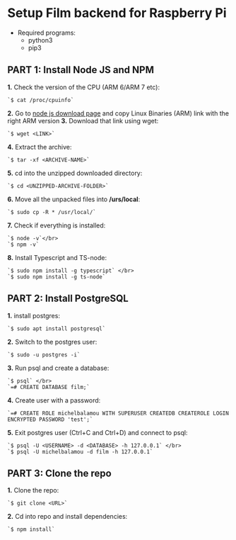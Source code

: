 # Setup Film backend for Raspberry Pi

- Required programs:
    * python3 
    * pip3

## PART 1: Install Node JS and NPM

**1.** Check the version of the CPU (ARM 6/ARM 7 etc):

    `$ cat /proc/cpuinfo`

**2.** Go to [node js download page](https://nodejs.org/en/download/) and copy Linux Binaries (ARM) link with the right ARM version
**3.** Download that link using wget:

    `$ wget <LINK>`

**4.** Extract the archive:

    `$ tar -xf <ARCHIVE-NAME>`

**5.** cd into the unzipped downloaded directory:

    `$ cd <UNZIPPED-ARCHIVE-FOLDER>`

**6.** Move all the unpacked files into **/urs/local**:

    `$ sudo cp -R * /usr/local/`

**7.** Check if everything is installed:

    `$ node -v`</br>
    `$ npm -v`

**8.** Install Typescript and TS-node:

    `$ sudo npm install -g typescript` </br>
    `$ sudo npm install -g ts-node`

## PART 2: Install PostgreSQL

**1.** install postgres:

    `$ sudo apt install postgresql`

**2.** Switch to the postgres user:
        
    `$ sudo -u postgres -i`

**3.** Run psql and create a database:

    `$ psql` </br>
    `=# CREATE DATABASE film;`

**4.** Create user with a password:

    `=# CREATE ROLE michelbalamou WITH SUPERUSER CREATEDB CREATEROLE LOGIN ENCRYPTED PASSWORD 'test';`

**5.** Exit postgres user (Ctrl+C and Ctrl+D) and connect to psql:

    `$ psql -U <USERNAME> -d <DATABASE> -h 127.0.0.1` </br>
    `$ psql -U michelbalamou -d film -h 127.0.0.1`

## PART 3: Clone the repo

**1.** Clone the repo:

    `$ git clone <URL>`

**2.** Cd into repo and install dependencies:

    `$ npm install`
